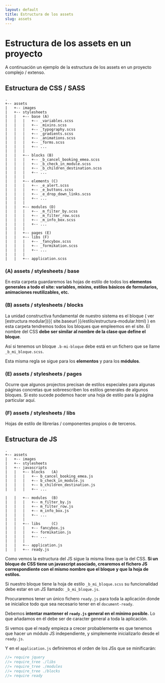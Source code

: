 ```yaml
---
layout: default
title: Estructura de los assets
slug: assets
---
```


# Estructura de los assets en un proyecto

A continuación un ejemplo de la estructura de los assets en un proyecto complejo / extenso.

## Estructura de CSS / SASS
```
.
+-- assets
|   +-- images
|   +-- stylesheets
|   |   +-- base (A)
|   |   |   +-- _variables.scss
|   |   |   +-- _mixins.scss
|   |   |   +-- _typography.scss
|   |   |   +-- _gradients.scss
|   |   |   +-- _animations.scss
|   |   |   +-- _forms.scss
|   |   |   +-- ...
|   |   |
|   |   +-- blocks (B)
|   |   |   +-- _b_cancel_booking_emea.scss
|   |   |   +-- _b_check_in_module.scss
|   |   |   +-- _b_children_destination.scss
|   |   |   +-- ...
|   |   |
|   |   +-- elements (C)
|   |   |   +-- _e_alert.scss
|   |   |   +-- _e_buttons.scss
|   |   |   +-- _e_drop_down_links.scss
|   |   |   +-- ...
|   |   |
|   |   +-- modules (D)
|   |   |   +-- _m_filter_by.scss
|   |   |   +-- _m_filter_row.scss
|   |   |   +-- _m_info_box.scss
|   |   |   +-- ...
|   |   |
|   |   +-- pages (E)
|   |   +-- libs (F)
|   |   |   +-- _fancybox.scss
|   |   |   +-- _formikation.scss
|   |   |   +-- ...
|   |   |
|   |   +-- application.scss
```

### (A) assets / stylesheets / base

En esta carpeta guardaremos las hojas de estilo de todos los **elementos generales
a todo el site: variables, mixins, estilos básicos de formularios, animaciones
reutilizables, etc.**

### (B) assets / stylesheets / blocks

La unidad constructiva fundamental de nuestro sistema es el bloque ( ver [estructura modular]({{ site.baseurl }}/estilo/estructura-modular.html) )
en esta carpeta tendremos todos los bloques que empleemos en el site. El nombre
del CSS **debe ser similar al nombre de la clase que define el bloque**.

Así si tenemos un bloque `.b-mi-bloque` debe está en un fichero que se llame `_b_mi_bloque.scss`.

Esta misma regla se sigue para los **elementos** y para los **módulos**.

### (E) assets / stylesheets / pages

Ocurre que algunos projectos precisan de estilos especiales para algunas páginas
concretas que sobreescriben los estilos generales de algunos bloques. Si esto
sucede podemos hacer una hoja de estilo para la página particular aquí.

### (F) assets / stylesheets / libs

Hojas de estilo de librerías / componentes propios o de terceros.

## Estructura de JS
```
.
+-- assets
|   +-- images
|   +-- stylesheets
|   +-- javascripts
|   |   +-- blocks   (A)
|   |   |   +-- b_cancel_booking_emea.js
|   |   |   +-- b_check_in_module.js
|   |   |   +-- b_children_destination.js
|   |   |   +-- ...

|   |   +-- modules  (B)
|   |   |   +-- m_filter_by.js
|   |   |   +-- m_filter_row.js
|   |   |   +-- m_info_box.js
|   |   |   +-- ...
|   |   |
|   |   +-- libs     (C)
|   |   |   +-- fancybox.js
|   |   |   +-- formikation.js
|   |   |   +-- ...
|   |   |
|   |   +-- application.js
|   |   +-- ready.js
```

Como vemos la estructura del JS sigue la misma línea que la del CSS. **Si un bloque
de CSS tiene un javascript asociado, crearemos el fichero JS correspondiente con
el mismo nombre que el bloque y que la hoja de estilos.**

Si nuestro bloque tiene la hoja de estilo `_b_mi_bloque.scss` su funcionalidad debe estar en un JS llamado: `_b_mi_bloque.js`.

Procuraremos tener un único fichero `ready.js` para toda la aplicación donde se
inicialice todo que sea necesario tener en el `document-ready`.

Debemos **intentar mantener el `ready.js` general en el mínimo posible.** Lo que
añadamos en él debe ser de caracter general a toda la aplicación.

Si vemos que el ready empieza a crecer probablemente es que tenemos que hacer un
módulo JS independiente, y simplemente inicializarlo desde el `ready.js`.

Y en el `application.js` definiremos el orden de los JSs que se minificarán:

```js
//= require jquery
//= require_tree ./libs
//= require_tree ./modules
//= require_tree ./blocks
//= require ready
```
